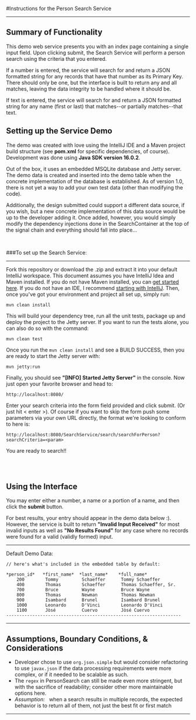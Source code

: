#Instructions for the Person Search Service


---


## Summary of Functionality
This demo web service presents you with an index page containing a single input field.
Upon clicking submit, the Search Service will perform a person search using the criteria that you entered.

If a number is entered, the service will search for and return a JSON formatted string for any records that have that number as its Primary Key.
There should only be one, but the interface is built to return any and all matches, leaving the data integrity to be handled where it should be.

If text is entered, the service will search for and return a JSON formatted string for any name (first or last) that matches--or partially matches--that text.


## Setting up the Service Demo
The demo was created with love using the IntelliJ IDE and a Maven project build structure (see **pom.xml** for specific dependencies, of course).
Development was done using **Java SDK version 16.0.2**.


Out of the box, it uses an embedded MSQLite database and Jetty server.
The demo data is created and inserted into the demo table when the concrete implementation of the database is established.
As of version 1.0, there is not yet a way to add your own test data (other than modifying the code).


Additionally, the design submitted could support a different data source, if you wish, but a new concrete implementation of this data source would be up to the developer adding it.
Once added, however, you would simply modify the dependency injections done in the SearchContainer at the top of the signal chain and everything should fall into place...



<br>

###To set up the Search Service:


---
Fork this repository or download the .zip and extract it into your default IntelliJ workspace.
This document assumes you have IntelliJ Idea and Maven installed.
If you do not have Maven installed, you can [get started here](https://maven.apache.org/guides/getting-started/maven-in-five-minutes.html).
If you do not have an IDE, I recommend [starting with IntelliJ](https://www.jetbrains.com/help/idea/getting-started.html).
Then, once you've got your environment and project all set up, simply run:

    mvn clean install

This will build your dependency tree, run all the unit tests, package up and deploy the project to the Jetty server. 
If you want to run the tests alone, you can also do so with the command:

    mvn clean test


Once you run the `mvn clean install` and see a BUILD SUCCESS, then you are ready to start the Jetty server with:

    mvn jetty:run

Finally, you should see **"[INFO] Started Jetty Server"** in the console.  Now just open your favorite browser and head to:

    http://localhost:8080/

Enter your search criteria into the form field provided and click submit.
(Or just hit < enter >).  Of course if you want to skip the form push some parameters via your own 
URL directly, the format we're looking to conform to here is:

    http://localhost:8080/SearchService/search/searchForPerson?searchCriteria=<param>

You are ready to search!!


<br><br>

## Using the Interface
You may enter either a number, a name or a portion of a name, and then click the **submit** button.

For best results, your entry should appear in the demo data below :).
However, the service is built to return **"Invalid Input Received"** for most invalid inputs as well 
as **"No Results Found"** for any case where no records were found for a valid (validly formed) input. 



---

Default Demo Data:

    // here's what's included in the embedded table by default:

    *person_id*   *first_name*  *last_name*    *full_name*
        200        Tommy         Schaeffer      Tommy Schaeffer
        400        Thomas        Schaeffer      Thomas Schaeffer, Sr.
        700        Bruce         Wayne          Bruce Wayne
        800        Thomas        Newman         Thomas Newman
        900        Isambard      Brunel         Isambard Brunel
        1000       Leonardo      D'Vinci        Leonardo D'Vinci
        1100       Jòsé          Cuervo         Jòsé Cuervo
    -------------------------------------------------------------------





---


## Assumptions, Boundary Conditions, & Considerations
- Developer chose to use `org.json.simple` but would consider refactoring to use `javax.json` if the data processing requirements were more complex, or if it needed to be scalable as such.
- The `regex` in PersonSearch can still be made even more stringent, but with the sacrifice of readability; consider other more maintainable options here.
- _Assumption:_  &nbsp; when a search results in multiple records, the expected behavior is to return all of them, not just the best fit or first match
---

